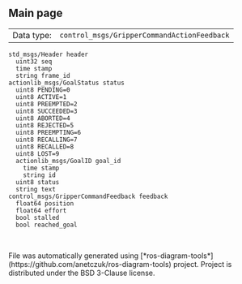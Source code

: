 <!--
File was automatically generated using 'ros-diagram-tools' project.
Project is distributed under the BSD 3-Clause license.
-->

## Main page

|     |     |
| --- | --- |
| Data type: | `control_msgs/GripperCommandActionFeedback` |

```
std_msgs/Header header
  uint32 seq
  time stamp
  string frame_id
actionlib_msgs/GoalStatus status
  uint8 PENDING=0
  uint8 ACTIVE=1
  uint8 PREEMPTED=2
  uint8 SUCCEEDED=3
  uint8 ABORTED=4
  uint8 REJECTED=5
  uint8 PREEMPTING=6
  uint8 RECALLING=7
  uint8 RECALLED=8
  uint8 LOST=9
  actionlib_msgs/GoalID goal_id
    time stamp
    string id
  uint8 status
  string text
control_msgs/GripperCommandFeedback feedback
  float64 position
  float64 effort
  bool stalled
  bool reached_goal


```


</br>
File was automatically generated using [*ros-diagram-tools*](https://github.com/anetczuk/ros-diagram-tools) project.
Project is distributed under the BSD 3-Clause license.
